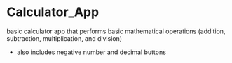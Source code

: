 # Calculator_App
basic calculator app that performs basic mathematical operations (addition, subtraction, multiplication, and division)
* also includes negative number and decimal buttons
